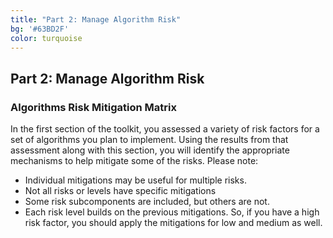 ```yaml
---
title: "Part 2: Manage Algorithm Risk"
bg: '#63BD2F'
color: turquoise
---
```


## Part 2: Manage Algorithm Risk

### Algorithms Risk Mitigation Matrix

In the first section of the toolkit, you assessed a variety of risk factors for a set of algorithms you plan to implement. Using the results from that assessment along with this section, you will identify the appropriate mechanisms to help mitigate some of the risks. Please note:

* Individual mitigations may be useful for multiple risks.
* Not all risks or levels have specific mitigations
* Some risk subcomponents are included, but others are not.
* Each risk level builds on the previous mitigations. So, if you have a high risk factor, you should apply the mitigations for low and medium as well.
